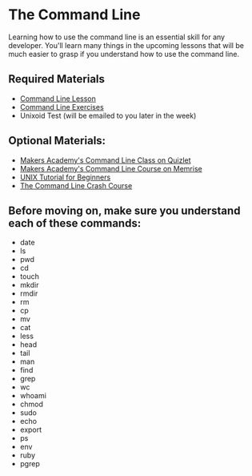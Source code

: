 # The Command Line

Learning how to use the command line is an essential skill for any developer. You'll learn many things in the upcoming lessons that will be much easier to grasp if you understand how to use the command line.

## Required Materials
* [Command Line Lesson](pills/command_line.md)
* [Command Line Exercises](exercises/command_line_exercises.md)
* Unixoid Test (will be emailed to you later in the week)

## Optional Materials:
* [Makers Academy's Command Line Class on Quizlet](http://quizlet.com/join/CdxPSbF3Z)
* [Makers Academy's Command Line Course on Memrise](http://www.memrise.com/course/372930/command-line-basics-by-makers-academy/)
* [UNIX Tutorial for Beginners](http://www.ee.surrey.ac.uk/Teaching/Unix/)
* [The Command Line Crash Course](http://cli.learncodethehardway.org/book/)

## Before moving on, make sure you understand each of these commands:
* date
* ls
* pwd
* cd
* touch
* mkdir
* rmdir
* rm
* cp
* mv
* cat
* less
* head
* tail
* man
* find
* grep
* wc
* whoami
* chmod
* sudo
* echo
* export
* ps
* env
* ruby
* pgrep
